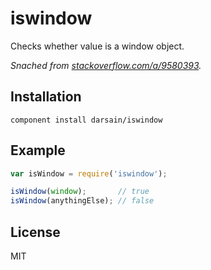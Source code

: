 # iswindow

Checks whether value is a window object.

*Snached from [stackoverflow.com/a/9580393](http://stackoverflow.com/a/9580393).*

## Installation

```
component install darsain/iswindow
```

## Example

```js
var isWindow = require('iswindow');

isWindow(window);       // true
isWindow(anythingElse); // false
```

## License

MIT